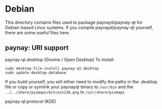 
Debian
====================
This directory contains files used to package paynayd/paynay-qt
for Debian-based Linux systems. If you compile paynayd/paynay-qt yourself, there are some useful files here.

## paynay: URI support ##


paynay-qt.desktop  (Gnome / Open Desktop)
To install:

	sudo desktop-file-install paynay-qt.desktop
	sudo update-desktop-database

If you build yourself, you will either need to modify the paths in
the .desktop file or copy or symlink your paynayqt binary to `/usr/bin`
and the `../../share/pixmaps/bitcoin128.png` to `/usr/share/pixmaps`

paynay-qt.protocol (KDE)

